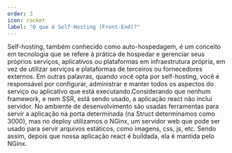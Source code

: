 ```yaml
---
order: 3
icon: rocket
label: "O que é Self-Hosting (Front-End)?"
---
```


<!-- Ultima atualização: 23/09/2023 -->
<!-- Autor(es): Artur Padovesi -->

Self-hosting, também conhecido como auto-hospedagem, é um conceito em tecnologia que se refere à prática de hospedar e gerenciar seus próprios serviços, aplicativos ou plataformas em infraestrutura própria, em vez de utilizar serviços e plataformas de terceiros ou fornecedores externos. Em outras palavras, quando você opta por self-hosting, você é responsável por configurar, administrar e manter todos os aspectos do serviço ou aplicativo que está executando.Considerando que nenhum framework, e nem SSR, está sendo usado, a aplicação react não inclui servidor. No ambiente de desenvolvimento são usadas ferramentas para servir a aplicação na porta determinada (na Struct determinamos como 3000), mas no deploy utilizamos o NGinx, um servidor web que pode ser usado para servir arquivos estáticos, como imagens, css, js, etc. Sendo assim, depois que nossa aplicação react é buildada, ela é mantida pelo NGinx.